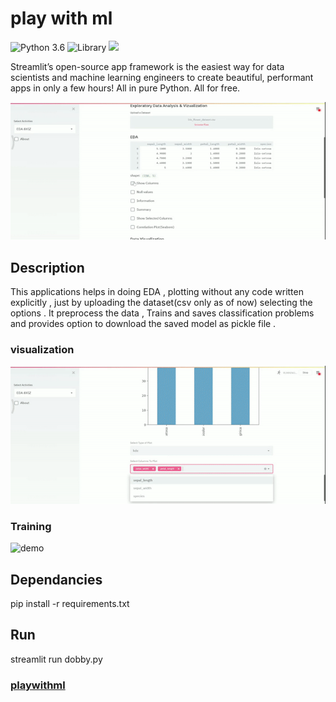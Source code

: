 # play with ml
![Python 3.6](https://img.shields.io/badge/Python-3.6-brightgreen.svg) ![Library](https://img.shields.io/badge/Library-Streamlit-orange.svg) ![](https://img.shields.io/badge/Deployed_on-Heroku-blue.svg) 

Streamlit’s open-source app framework is the easiest way for data scientists and machine learning engineers to create beautiful, performant apps in only a few hours!  All in pure Python. All for free.

![demo](gifs/1.gif)

## Description
This applications helps in doing EDA , plotting  without any code written explicitly , just by uploading the dataset(csv only as of now) selecting the options .
It preprocess the data , Trains and saves classification problems and provides option to download the saved model as pickle file . 

### visualization
![demo](gifs/2.gif)

### Training
![demo](gifs/3.gif)

## Dependancies

pip install -r requirements.txt

## Run
streamlit run dobby.py
### [playwithml](https://play-with-ml.herokuapp.com/)
